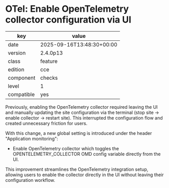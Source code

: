 [//]: # (werk v2)
# OTel: Enable OpenTelemetry collector configuration via UI

key        | value
---------- | ---
date       | 2025-09-16T13:48:30+00:00
version    | 2.4.0p13
class      | feature
edition    | cce
component  | checks
level      | 1
compatible | yes

Previously, enabling the OpenTelemetry collector required leaving the UI and manually updating the site configuration via the terminal (stop site → enable collector → restart site).
This interrupted the configuration flow and created unnecessary friction for users.

With this change, a new global setting is introduced under the header "Application monitoring":
- Enable OpenTelemetry collector which toggles the OPENTELEMETRY_COLLECTOR OMD config variable directly from the UI.

This improvement streamlines the OpenTelemetry integration setup, allowing users to enable the collector directly in the UI without leaving their configuration workflow.
